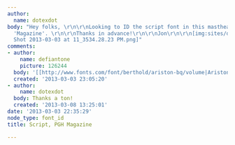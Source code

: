 ```yaml
---
author:
  name: dotexdot
body: "Hey folks, \r\n\r\nLooking to ID the script font in this masthead. The word
  'Magazine'. \r\n\r\nThanks in advance!\r\n\r\nJon\r\n\r\n[img:sites/default/files/old-images/Screen
  Shot 2013-03-03 at 11_3534.28.23 PM.png]"
comments:
- author:
    name: defiantone
    picture: 126244
  body: '[[http://www.fonts.com/font/berthold/ariston-bq/volume|Ariston Bold]]'
  created: '2013-03-03 23:05:20'
- author:
    name: dotexdot
  body: Thanks a ton!
  created: '2013-03-08 13:25:01'
date: '2013-03-03 22:35:29'
node_type: font_id
title: Script, PGH Magazine

---
```

